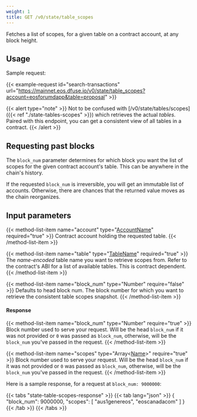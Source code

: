 ```yaml
---
weight: 1
title: GET /v0/state/table_scopes
---
```

Fetches a list of scopes, for a given table on a contract account, at any block height.

## Usage

Sample request:

{{< example-request id="search-transactions" url="https://mainnet.eos.dfuse.io/v0/state/table_scopes?account=eosforumdapp&table=proposal" >}}

{{< alert type="note" >}}
Not to be confused with [/v0/state/tables/scopes]({{< ref "./state-tables-scopes" >}}) which retrieves the actual _tables_. Paired with this endpoint, you can get a consistent view of all tables in a contract.
{{< /alert >}}

## Requesting past blocks

The `block_num` parameter determines for which block you want the list
of scopes for the given contract account's table. This can be anywhere
in the chain's history.

If the requested `block_num` is irreversible, you will get an
immutable list of accounts. Otherwise, there are chances that the
returned value moves as the chain reorganizes.

## Input parameters

{{< method-list-item name="account" type="[AccountName](/reference/eosio/types/accountname)" required="true" >}}
  Contract account holding the requested table.
{{< /method-list-item >}}

{{< method-list-item name="table" type="[TableName](/reference/eosio/types/tablename)" required="true" >}}
  The _name-encoded_ table name you want to retrieve scopes from.  Refer to the contract's ABI for a list of available tables.  This is contract dependent.
{{< /method-list-item >}}

{{< method-list-item name="block_num" type="Number" require="false" >}}
  Defaults to head block num. The block number for which you want to retrieve the consistent table scopes snapshot.
{{< /method-list-item >}}


#### Response

{{< method-list-item name="block_num" type="Number" require="true" >}}
  Block number used to serve your request. Will be the head `block_num` if it was not provided or `0` was passed as `block_num`, otherwise, will be the `block_num` you've passed in the request.
{{< /method-list-item >}}

{{< method-list-item name="scopes" type="Array&lt;[Name](/reference/eosio/types/name)&gt;" require="true" >}}
  Block number used to serve your request. Will be the head `block_num` if it was not provided or `0` was passed as `block_num`, otherwise, will be the `block_num` you've passed in the request.
{{< /method-list-item >}}

Here is a sample response, for a request at `block_num: 9000000`:

{{< tabs "state-table-scopes-response" >}}
{{< tab lang="json" >}}
{
  "block_num": 9000000,
  "scopes": [
    "aus1genereos",
    "eoscanadacom"
  ]
}
{{< /tab >}}
{{< /tabs >}}